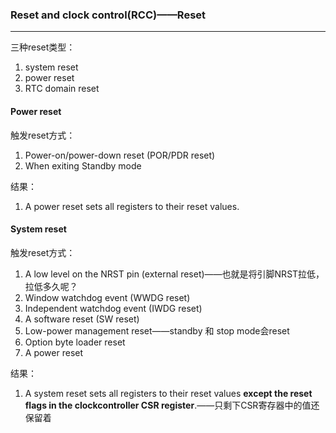 ### Reset and clock control(RCC)——Reset

----

三种reset类型：

1. system reset
2. power reset
3. RTC domain reset

#### Power reset

触发reset方式：

1. Power-on/power-down reset (POR/PDR reset)
2. When exiting Standby mode

结果：

1. A power reset sets all registers to their reset values.

#### System reset

触发reset方式：

1. A low level on the NRST pin (external reset)——也就是将引脚NRST拉低，拉低多久呢？
2. Window watchdog event (WWDG reset)
3. Independent watchdog event (IWDG reset)
4. A software reset (SW reset) 
5. Low-power management reset——standby 和 stop mode会reset
6. Option byte loader reset
7. A power reset

结果：

1. A system reset sets all registers to their reset values **except the reset flags in the clockcontroller CSR register**.——只剩下CSR寄存器中的值还保留着

